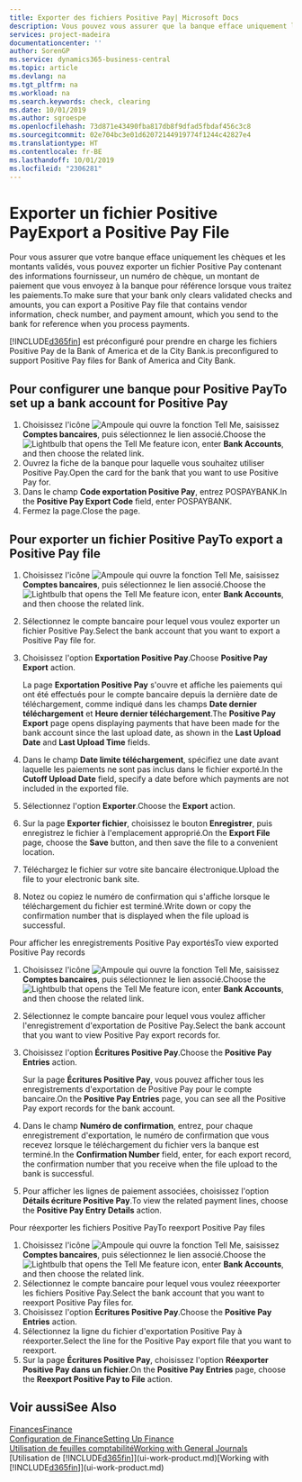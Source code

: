 ```yaml
---
title: Exporter des fichiers Positive Pay| Microsoft Docs
description: Vous pouvez vous assurer que la banque efface uniquement les chèques et les montants validés en exportant un fichier Positive Pay contenant des informations de paiement et fournisseur.
services: project-madeira
documentationcenter: ''
author: SorenGP
ms.service: dynamics365-business-central
ms.topic: article
ms.devlang: na
ms.tgt_pltfrm: na
ms.workload: na
ms.search.keywords: check, clearing
ms.date: 10/01/2019
ms.author: sgroespe
ms.openlocfilehash: 73d871e43490fba817db8f9dfad5fbdaf456c3c8
ms.sourcegitcommit: 02e704bc3e01d62072144919774f1244c42827e4
ms.translationtype: HT
ms.contentlocale: fr-BE
ms.lasthandoff: 10/01/2019
ms.locfileid: "2306281"
---
```

# <a name="export-a-positive-pay-file"></a><span data-ttu-id="4634b-103">Exporter un fichier Positive Pay</span><span class="sxs-lookup"><span data-stu-id="4634b-103">Export a Positive Pay File</span></span>
<span data-ttu-id="4634b-104">Pour vous assurer que votre banque efface uniquement les chèques et les montants validés, vous pouvez exporter un fichier Positive Pay contenant des informations fournisseur, un numéro de chèque, un montant de paiement que vous envoyez à la banque pour référence lorsque vous traitez les paiements.</span><span class="sxs-lookup"><span data-stu-id="4634b-104">To make sure that your bank only clears validated checks and amounts, you can export a Positive Pay file that contains vendor information, check number, and payment amount, which you send to the bank for reference when you process payments.</span></span>

[!INCLUDE[d365fin](includes/d365fin_md.md)] <span data-ttu-id="4634b-105">est préconfiguré pour prendre en charge les fichiers Positive Pay de la Bank of America et de la City Bank.</span><span class="sxs-lookup"><span data-stu-id="4634b-105">is preconfigured to support Positive Pay files for Bank of America and City Bank.</span></span>

## <a name="to-set-up-a-bank-account-for-positive-pay"></a><span data-ttu-id="4634b-106">Pour configurer une banque pour Positive Pay</span><span class="sxs-lookup"><span data-stu-id="4634b-106">To set up a bank account for Positive Pay</span></span>
1. <span data-ttu-id="4634b-107">Choisissez l'icône ![Ampoule qui ouvre la fonction Tell Me](media/ui-search/search_small.png "Dites-moi ce que vous voulez faire"), saisissez **Comptes bancaires**, puis sélectionnez le lien associé.</span><span class="sxs-lookup"><span data-stu-id="4634b-107">Choose the ![Lightbulb that opens the Tell Me feature](media/ui-search/search_small.png "Tell me what you want to do") icon, enter **Bank Accounts**, and then choose the related link.</span></span>
2. <span data-ttu-id="4634b-108">Ouvrez la fiche de la banque pour laquelle vous souhaitez utiliser Positive Pay.</span><span class="sxs-lookup"><span data-stu-id="4634b-108">Open the card for the bank that you want to use Positive Pay for.</span></span>
3. <span data-ttu-id="4634b-109">Dans le champ **Code exportation Positive Pay**, entrez POSPAYBANK.</span><span class="sxs-lookup"><span data-stu-id="4634b-109">In the **Positive Pay Export Code** field, enter POSPAYBANK.</span></span>
4. <span data-ttu-id="4634b-110">Fermez la page.</span><span class="sxs-lookup"><span data-stu-id="4634b-110">Close the page.</span></span>

## <a name="to-export-a-positive-pay-file"></a><span data-ttu-id="4634b-111">Pour exporter un fichier Positive Pay</span><span class="sxs-lookup"><span data-stu-id="4634b-111">To export a Positive Pay file</span></span>
1. <span data-ttu-id="4634b-112">Choisissez l'icône ![Ampoule qui ouvre la fonction Tell Me](media/ui-search/search_small.png "Dites-moi ce que vous voulez faire"), saisissez **Comptes bancaires**, puis sélectionnez le lien associé.</span><span class="sxs-lookup"><span data-stu-id="4634b-112">Choose the ![Lightbulb that opens the Tell Me feature](media/ui-search/search_small.png "Tell me what you want to do") icon, enter **Bank Accounts**, and then choose the related link.</span></span>
2. <span data-ttu-id="4634b-113">Sélectionnez le compte bancaire pour lequel vous voulez exporter un fichier Positive Pay.</span><span class="sxs-lookup"><span data-stu-id="4634b-113">Select the bank account that you want to export a Positive Pay file for.</span></span>
3. <span data-ttu-id="4634b-114">Choisissez l'option **Exportation Positive Pay**.</span><span class="sxs-lookup"><span data-stu-id="4634b-114">Choose **Positive Pay Export** action.</span></span>

    <span data-ttu-id="4634b-115">La page **Exportation Positive Pay** s'ouvre et affiche les paiements qui ont été effectués pour le compte bancaire depuis la dernière date de téléchargement, comme indiqué dans les champs **Date dernier téléchargement** et **Heure dernier téléchargement**.</span><span class="sxs-lookup"><span data-stu-id="4634b-115">The **Positive Pay Export** page opens displaying payments that have been made for the bank account since the last upload date, as shown in the **Last Upload Date** and **Last Upload Time** fields.</span></span>
4. <span data-ttu-id="4634b-116">Dans le champ **Date limite téléchargement**, spécifiez une date avant laquelle les paiements ne sont pas inclus dans le fichier exporté.</span><span class="sxs-lookup"><span data-stu-id="4634b-116">In the **Cutoff Upload Date** field, specify a date before which payments are not included in the exported file.</span></span>
5. <span data-ttu-id="4634b-117">Sélectionnez l'option **Exporter**.</span><span class="sxs-lookup"><span data-stu-id="4634b-117">Choose the **Export** action.</span></span>
6. <span data-ttu-id="4634b-118">Sur la page **Exporter fichier**, choisissez le bouton **Enregistrer**, puis enregistrez le fichier à l'emplacement approprié.</span><span class="sxs-lookup"><span data-stu-id="4634b-118">On the **Export File** page, choose the **Save** button, and then save the file to a convenient location.</span></span>
7. <span data-ttu-id="4634b-119">Téléchargez le fichier sur votre site bancaire électronique.</span><span class="sxs-lookup"><span data-stu-id="4634b-119">Upload the file to your electronic bank site.</span></span>
8. <span data-ttu-id="4634b-120">Notez ou copiez le numéro de confirmation qui s'affiche lorsque le téléchargement du fichier est terminé.</span><span class="sxs-lookup"><span data-stu-id="4634b-120">Write down or copy the confirmation number that is displayed when the file upload is successful.</span></span>

<span data-ttu-id="4634b-121">Pour afficher les enregistrements Positive Pay exportés</span><span class="sxs-lookup"><span data-stu-id="4634b-121">To view exported Positive Pay records</span></span>

1. <span data-ttu-id="4634b-122">Choisissez l'icône ![Ampoule qui ouvre la fonction Tell Me](media/ui-search/search_small.png "Dites-moi ce que vous voulez faire"), saisissez **Comptes bancaires**, puis sélectionnez le lien associé.</span><span class="sxs-lookup"><span data-stu-id="4634b-122">Choose the ![Lightbulb that opens the Tell Me feature](media/ui-search/search_small.png "Tell me what you want to do") icon, enter **Bank Accounts**, and then choose the related link.</span></span>
2. <span data-ttu-id="4634b-123">Sélectionnez le compte bancaire pour lequel vous voulez afficher l'enregistrement d'exportation de Positive Pay.</span><span class="sxs-lookup"><span data-stu-id="4634b-123">Select the bank account that you want to view Positive Pay export records for.</span></span>
3. <span data-ttu-id="4634b-124">Choisissez l'option **Écritures Positive Pay**.</span><span class="sxs-lookup"><span data-stu-id="4634b-124">Choose the **Positive Pay Entries** action.</span></span>

    <span data-ttu-id="4634b-125">Sur la page **Écritures Positive Pay**, vous pouvez afficher tous les enregistrements d'exportation de Positive Pay pour le compte bancaire.</span><span class="sxs-lookup"><span data-stu-id="4634b-125">On the **Positive Pay Entries** page, you can see all the Positive Pay export records for the bank account.</span></span>
4. <span data-ttu-id="4634b-126">Dans le champ **Numéro de confirmation**, entrez, pour chaque enregistrement d'exportation, le numéro de confirmation que vous recevez lorsque le téléchargement du fichier vers la banque est terminé.</span><span class="sxs-lookup"><span data-stu-id="4634b-126">In the **Confirmation Number** field, enter, for each export record, the confirmation number that you receive when the file upload to the bank is successful.</span></span>
5. <span data-ttu-id="4634b-127">Pour afficher les lignes de paiement associées, choisissez l'option **Détails écriture Positive Pay**.</span><span class="sxs-lookup"><span data-stu-id="4634b-127">To view the related payment lines, choose the **Positive Pay Entry Details** action.</span></span>

<span data-ttu-id="4634b-128">Pour réexporter les fichiers Positive Pay</span><span class="sxs-lookup"><span data-stu-id="4634b-128">To reexport Positive Pay files</span></span>

1. <span data-ttu-id="4634b-129">Choisissez l'icône ![Ampoule qui ouvre la fonction Tell Me](media/ui-search/search_small.png "Dites-moi ce que vous voulez faire"), saisissez **Comptes bancaires**, puis sélectionnez le lien associé.</span><span class="sxs-lookup"><span data-stu-id="4634b-129">Choose the ![Lightbulb that opens the Tell Me feature](media/ui-search/search_small.png "Tell me what you want to do") icon, enter **Bank Accounts**, and then choose the related link.</span></span>
2. <span data-ttu-id="4634b-130">Sélectionnez le compte bancaire pour lequel vous voulez réeexporter les fichiers Positive Pay.</span><span class="sxs-lookup"><span data-stu-id="4634b-130">Select the bank account that you want to reexport Positive Pay files for.</span></span>
3. <span data-ttu-id="4634b-131">Choisissez l'option **Écritures Positive Pay**.</span><span class="sxs-lookup"><span data-stu-id="4634b-131">Choose the **Positive Pay Entries** action.</span></span>
4. <span data-ttu-id="4634b-132">Sélectionnez la ligne du fichier d'exportation Positive Pay à réexporter.</span><span class="sxs-lookup"><span data-stu-id="4634b-132">Select the line for the Positive Pay export file that you want to reexport.</span></span>
5. <span data-ttu-id="4634b-133">Sur la page **Écritures Positive Pay**, choisissez l'option **Réexporter Positive Pay dans un fichier**.</span><span class="sxs-lookup"><span data-stu-id="4634b-133">On the **Positive Pay Entries** page, choose the **Reexport Positive Pay to File** action.</span></span>

## <a name="see-also"></a><span data-ttu-id="4634b-134">Voir aussi</span><span class="sxs-lookup"><span data-stu-id="4634b-134">See Also</span></span>
[<span data-ttu-id="4634b-135">Finances</span><span class="sxs-lookup"><span data-stu-id="4634b-135">Finance</span></span>](finance.md)  
[<span data-ttu-id="4634b-136">Configuration de Finance</span><span class="sxs-lookup"><span data-stu-id="4634b-136">Setting Up Finance</span></span>](finance-setup-finance.md)  
[<span data-ttu-id="4634b-137">Utilisation de feuilles comptabilité</span><span class="sxs-lookup"><span data-stu-id="4634b-137">Working with General Journals</span></span>](ui-work-general-journals.md)  
<span data-ttu-id="4634b-138">[Utilisation de [!INCLUDE[d365fin](includes/d365fin_md.md)]](ui-work-product.md)</span><span class="sxs-lookup"><span data-stu-id="4634b-138">[Working with [!INCLUDE[d365fin](includes/d365fin_md.md)]](ui-work-product.md)</span></span>
